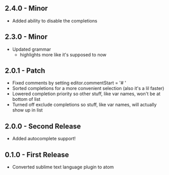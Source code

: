 ## 2.4.0 - Minor
* Added ability to disable the completions

## 2.3.0 - Minor
* Updated grammar
    * highlights more like it's supposed to now

## 2.0.1 - Patch
* Fixed comments by setting editor.commentStart = '# '
* Sorted completions for a more convenient selection (also it's a lil faster)
* Lowered completion priority so other stuff, like var names, won't be at bottom of list
* Turned off exclude completions so stuff, like var names, will actually show up in list

## 2.0.0 - Second Release
* Added autocomplete support!

## 0.1.0 - First Release
* Converted sublime text language plugin to atom

